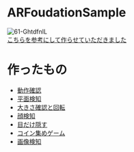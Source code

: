 # ARFoudationSample
![61-GhtdfnlL](https://user-images.githubusercontent.com/69253001/179355197-d18d3897-e964-435f-aac4-d2fa265cbf6a.jpeg)<br>
[こちらを参考にして作らせていただきました](https://www.amazon.co.jp/Unity-AR-Foundation%E3%81%AB%E3%82%88%E3%82%8BAR%E3%82%A2%E3%83%97%E3%83%AA%E9%96%8B%E7%99%BA%E5%85%A5%E9%96%80-OnDeck-Books%EF%BC%88NextPublishing%EF%BC%89/dp/4844379801/ref=asc_df_4844379801/?tag=jpgo-22&linkCode=df0&hvadid=342451140371&hvpos=&hvnetw=g&hvrand=2611241279658951095&hvpone=&hvptwo=&hvqmt=&hvdev=c&hvdvcmdl=&hvlocint=&hvlocphy=1009149&hvtargid=pla-1233842985024&psc=1&th=1&psc=1)<br>
# 作ったもの
- [動作確認](https://youtu.be/lxH4i6YSGL0)
- [平面検知](https://youtu.be/MzQsfsQFSxk)
- [大きさ確認と回転](https://youtu.be/eZGxnL3wybI)
- [顔検知](https://youtu.be/j0BLCmJ44LE)
- [目だけ隠す](https://youtu.be/xuPlaArDdvg)
- [コイン集めゲーム](https://youtu.be/xMezsT7Gd-0)
- [画像検知]()
